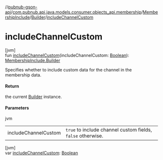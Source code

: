 //[pubnub-gson-api](../../../../index.md)/[com.pubnub.api.java.models.consumer.objects_api.membership](../../index.md)/[MembershipInclude](../index.md)/[Builder](index.md)/[includeChannelCustom](include-channel-custom.md)

# includeChannelCustom

[jvm]\
fun [includeChannelCustom](include-channel-custom.md)(includeChannelCustom: [Boolean](https://kotlinlang.org/api/latest/jvm/stdlib/kotlin/-boolean/index.html)): [MembershipInclude.Builder](index.md)

Specifies whether to include custom data for the channel in the membership data.

#### Return

the current [Builder](index.md) instance.

#### Parameters

jvm

| | |
|---|---|
| includeChannelCustom | `true` to include channel custom fields, `false` otherwise. |

[jvm]\
var [includeChannelCustom](include-channel-custom.md): [Boolean](https://kotlinlang.org/api/latest/jvm/stdlib/kotlin/-boolean/index.html)
